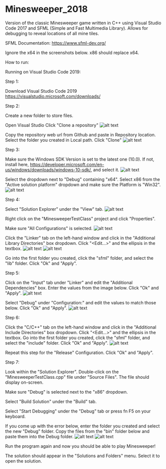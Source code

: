 # Minesweeper_2018
Version of the classic Minesweeper game written in C++ using Visual Studio Code 2017 and SFML (Simple and Fast Multimedia Library). Allows for debugging to reveal locations of all mine tiles.

SFML Documentation:
https://www.sfml-dev.org/

Ignore the x64 in the screenshots below. x86 should replace x64.

How to run:

Running on Visual Studio Code 2019:

Step 1:

Download Visual Studio Code 2019
https://visualstudio.microsoft.com/downloads/

Step 2:

Create a new folder to store files.

Open Visual Studio
Click "Clone a repository"
![alt text](https://github.com/skyfall17/Minesweeper_2018/blob/master/screenshots/Capture_1.JPG)

Copy the repository web url from Github and paste in Repository location. Select the folder you created in Local path. Click "Clone"
![alt text](https://github.com/skyfall17/Minesweeper_2018/blob/master/screenshots/Capture_2.JPG)

Step 3:

Make sure the Windows SDK Version is set to the latest one (10.0). If not, install here, https://developer.microsoft.com/en-us/windows/downloads/windows-10-sdk/, and select it.
![alt text](https://github.com/skyfall17/Minesweeper_2018/blob/master/screenshots/Capture_3.JPG)

Select the dropdown next to "Debug" containing "x64". Select x86 from the "Active solution platform" dropdown and make sure the Platform is "Win32".
![alt text](https://github.com/skyfall17/Minesweeper_2018/blob/master/screenshots/86.JPG)

Step 4:

Select "Solution Explorer" under the "View" tab.
![alt text](https://github.com/skyfall17/Minesweeper_2018/blob/master/screenshots/Capture_4.JPG)

Right click on the "MinesweeperTestClass" project and click "Properties".

Make sure "All Configurations" is selected.
![alt text](https://github.com/skyfall17/Minesweeper_2018/blob/master/screenshots/Capture_5.JPG)

Click the "Linker" tab on the left-hand window and click in the "Additional Library Directories" box dropdown. Click "<Edit...>" and the ellipsis in the textbox.
![alt text](https://github.com/skyfall17/Minesweeper_2018/blob/master/screenshots/Capture_6.JPG)
![alt text](https://github.com/skyfall17/Minesweeper_2018/blob/master/screenshots/Capture_7.JPG)

Go into the first folder you created, click the "sfml" folder, and select the "lib" folder. Click "Ok" and "Apply".

Step 5:

Click on the "Input" tab under "Linker" and edit the "Additional Dependencies" box. Enter the values from the image below. Click "Ok" and "Apply".
![alt text](https://github.com/skyfall17/Minesweeper_2018/blob/master/screenshots/Capture_8.JPG)

Select "Debug" under "Configuration:" and edit the values to match those below. Click "Ok" and "Apply".
![alt text](https://github.com/skyfall17/Minesweeper_2018/blob/master/screenshots/Capture_9.JPG)

Step 6:

Click the "C/C++" tab on the left-hand window and click in the "Additional Include Directories" box dropdown. Click "<Edit...>" and the ellipsis in the textbox.
Go into the first folder you created, click the "sfml" folder, and select the "include" folder. Click "Ok" and "Apply".
![alt text](https://github.com/skyfall17/Minesweeper_2018/blob/master/screenshots/Capture_10.JPG)

Repeat this step for the "Release" Configuration.  Click "Ok" and "Apply".

Step 7:

Look within the "Solution Explorer". Double-click on the "MinesweeperTestClass.cpp" file under "Source Files". The file should display on-screen.

Make sure "Debug" is selected next to the "x86" dropdown.

Select "Build Solution" under the "Build" tab.

Select "Start Debugging" under the "Debug" tab or press fn F5 on your keyboard.

If you come up with the error below, enter the folder you created and select the new "Debug" folder. Copy the files from the "bin" folder below and paste them into the Debug folder.
![alt text](https://github.com/skyfall17/Minesweeper_2018/blob/master/screenshots/error.JPG)
![alt text](https://github.com/skyfall17/Minesweeper_2018/blob/master/screenshots/Capture_11.JPG)

Run the program again and now you should be able to play Minesweeper!

The solution should appear in the "Solutions and Folders" menu. Select it to open the solution.
